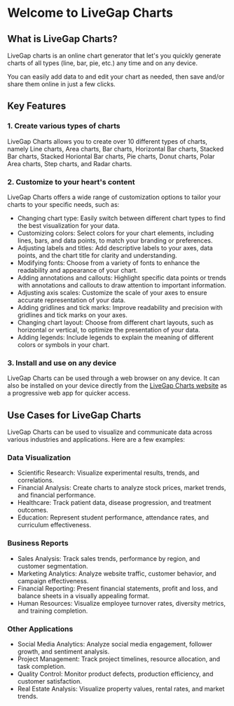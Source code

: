 # Welcome to LiveGap Charts

## What is LiveGap Charts?

LiveGap charts is an online chart generator that let's you quickly generate charts of all types (line, bar, pie, etc.) any time and on any device.

You can easily add data to and edit your chart as needed, then save and/or share them online in just a few clicks.

## Key Features

### 1. Create various types of charts

LiveGap Charts allows you to create over 10 different types of charts, namely Line charts, Area charts, Bar charts, Horizontal Bar charts, Stacked Bar charts, Stacked Horiontal Bar charts, Pie charts, Donut charts, Polar Area charts, Step charts, and Radar charts.

### 2. Customize to your heart's content

LiveGap Charts offers a wide range of customization options to tailor your charts to your specific needs, such as:

* Changing chart type: Easily switch between different chart types to find the best visualization for your data.
* Customizing colors: Select colors for your chart elements, including lines, bars, and data points, to match your branding or preferences.
* Adjusting labels and titles: Add descriptive labels to your axes, data points, and the chart title for clarity and understanding.
* Modifying fonts: Choose from a variety of fonts to enhance the readability and appearance of your chart.
* Adding annotations and callouts: Highlight specific data points or trends with annotations and callouts to draw attention to important information.
* Adjusting axis scales: Customize the scale of your axes to ensure accurate representation of your data.
* Adding gridlines and tick marks: Improve readability and precision with gridlines and tick marks on your axes.
* Changing chart layout: Choose from different chart layouts, such as horizontal or vertical, to optimize the presentation of your data.
* Adding legends: Include legends to explain the meaning of different colors or symbols in your chart.

### 3. Install and use on any device

LiveGap Charts can be used through a web browser on any device. It can also be installed on your device directly from the [LiveGap Charts website](https://charts.livegap.com/) as a progressive web app for quicker access.

## Use Cases for LiveGap Charts

LiveGap Charts can be used to visualize and communicate data across various industries and applications. Here are a few examples:

### Data Visualization

* Scientific Research: Visualize experimental results, trends, and correlations.
* Financial Analysis: Create charts to analyze stock prices, market trends, and financial performance.
* Healthcare: Track patient data, disease progression, and treatment outcomes.
* Education: Represent student performance, attendance rates, and curriculum effectiveness.

### Business Reports

* Sales Analysis: Track sales trends, performance by region, and customer segmentation.
* Marketing Analytics: Analyze website traffic, customer behavior, and campaign effectiveness.
* Financial Reporting: Present financial statements, profit and loss, and balance sheets in a visually appealing format.
* Human Resources: Visualize employee turnover rates, diversity metrics, and training completion.

### Other Applications

* Social Media Analytics: Analyze social media engagement, follower growth, and sentiment analysis.
* Project Management: Track project timelines, resource allocation, and task completion.
* Quality Control: Monitor product defects, production efficiency, and customer satisfaction.
* Real Estate Analysis: Visualize property values, rental rates, and market trends.

